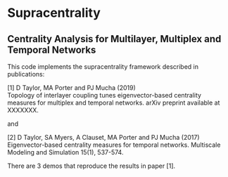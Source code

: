 # Supracentrality 
## Centrality Analysis for Multilayer, Multiplex and Temporal Networks

This code implements the supracentrality framework described in publications:

[1] D Taylor, MA Porter and PJ Mucha (2019)  
Topology of interlayer coupling tunes eigenvector-based centrality measures for multiplex and temporal networks.
arXiv preprint available at XXXXXXX.

and

[2] D Taylor, SA Myers, A Clauset, MA Porter and PJ Mucha (2017)  
Eigenvector-based centrality measures for temporal networks. 
Multiscale Modeling and Simulation 15(1), 537-574.

There are 3 demos that reproduce the results in paper [1]. 
